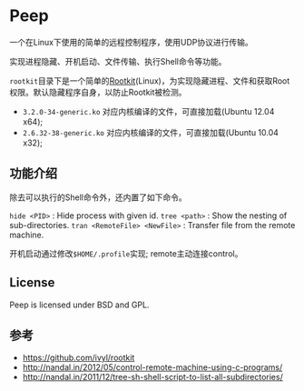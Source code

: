 Peep
====

一个在Linux下使用的简单的远程控制程序，使用UDP协议进行传输。

实现进程隐藏、开机启动、文件传输、执行Shell命令等功能。

`rootkit`目录下是一个简单的[Rootkit](https://github.com/ivyl/rootkit)(Linux)，为实现隐藏进程、文件和获取Root权限。默认隐藏程序自身，以防止Rootkit被检测。

* `3.2.0-34-generic.ko`  对应内核编译的文件，可直接加载(Ubuntu 12.04 x64);
* `2.6.32-38-generic.ko` 对应内核编译的文件，可直接加载(Ubuntu 10.04 x32);

功能介绍
-------

除去可以执行的Shell命令外，还内置了如下命令。

`hide <PID>` : Hide process with given id.
`tree <path>` : Show the nesting of  sub-directories.
`tran <RemoteFile> <NewFile>` : Transfer file from the remote machine.

开机启动通过修改`$HOME/.profile`实现; remote主动连接control。

License
-------

Peep is licensed under BSD and GPL.

参考
----

* <https://github.com/ivyl/rootkit>
* <http://nandal.in/2012/05/control-remote-machine-using-c-programs/>
* <http://nandal.in/2011/12/tree-sh-shell-script-to-list-all-subdirectories/>